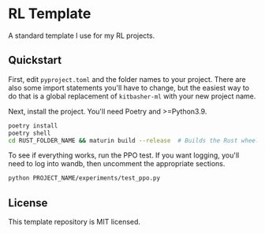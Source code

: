 # RL Template

A standard template I use for my RL projects.

## Quickstart

First, edit `pyproject.toml` and the folder names to your project. There are
also some import statements you'll have to change, but the easiest way to do
that is a global replacement of `kitbasher-ml` with your new project name.

Next, install the project. You'll need Poetry and >=Python3.9.

```bash
poetry install
poetry shell
cd RUST_FOLDER_NAME && maturin build --release  # Builds the Rust wheel for Python.
```

To see if everything works, run the PPO test. If you want logging, you'll need
to log into wandb, then uncomment the appropriate sections.

```bash
python PROJECT_NAME/experiments/test_ppo.py
```

## License

This template repository is MIT licensed.
